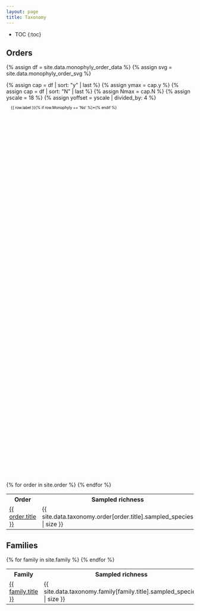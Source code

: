 ```yaml
---
layout: page
title: Taxonomy
---
```


<style>
.autosize {
    font-size: calc(1vw + 1vmin);
}
</style>

* TOC
{:toc}

## Orders

{% assign df = site.data.monophyly_order_data %}
{% assign svg = site.data.monophyly_order_svg %}

{% assign cap = df | sort: "y" | last %}
{% assign ymax = cap.y %}
{% assign cap = df | sort: "N" | last %}
{% assign Nmax = cap.N %}
{% assign yscale = 18 %}
{% assign yoffset = yscale | divided_by: 4 %}

<svg id="order_tree" xmlns="http://www.w3.org/2000/svg" xmlns:xlink="http://www.w3.org/1999/xlink" preserveAspectRatio="xMinYMin meet" viewBox="-10 -10 600 1200" width="100%" height="120%">
{% for row in svg %}
<line x1="{{ row.x }}" x2="{{ row.xend }}" y1="{{ row.y | times: yscale }}" y2="{{ row.yend | times: yscale }}" stroke="black"/>
{% endfor %}
{% for row in df %}
<a xlink:href="{{ "/taxonomy/order/" | append: row.label | relative_url }}">
  <text x="{{ row.x }}" y="{{ row.y | times: yscale }}" dx="5" dy="{{ yoffset }}" font-size="12">{{ row.label }}{% if row.Monophyly == 'No' %}*{% endif %}</text>
{% if row.depth %}
<polygon points="{{ row.depth }} {{ row.y | times: yscale }} {{ row.x }} {{ row.y | times: yscale | plus: yoffset }} {{ row.x }} {{ row.y | times: yscale | minus: yoffset }}" stroke="black" fill="{{ row.color }}" stroke-width="1"/>
{% endif %}
</a>
{% endfor %}
</svg>

<!--
- PFC taxonomy
- Compare to CoL/EToL

Tax page
- Picture
- Name
- Stats
- <s>Fossil calibrations</s>
- Outgroups
- <s>Genetic tree</s>
- Full distribution
- <s>Download sequences</s>
- <s>Download calibration info</s>
- Download BEAST/RAXML/TREEPL/mcmctree files
- API integration: EOL/fishbase
-->


<table>
<tbody>
<tr><th>Order</th><th>Sampled richness</th><th>Total richness</th><th>Stats</th></tr>
{% for order in site.order %}
<tr>
<td><a href="{{ order.url | relative_url }}">{{ order.title }}</a></td>
<td>{{ site.data.taxonomy.order[order.title].sampled_species | size }}</td>
<td>{{ site.data.taxonomy.order[order.title].species | size }}</td>
<td></td>
</tr>
{% endfor %}
</tbody>
</table>


## Families

<table>
<tbody>
<tr><th>Family</th><th>Sampled richness</th><th>Total richness</th><th>Stats</th></tr>
{% for family in site.family %}
<tr>
<td><a href="{{ family.url | relative_url }}">{{ family.title }}</a></td>
<td>{{ site.data.taxonomy.family[family.title].sampled_species | size }}</td>
<td>{{ site.data.taxonomy.family[family.title].species | size }}</td>
<td></td>
</tr>
{% endfor %}
</tbody>
</table>
